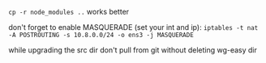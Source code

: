 `cp -r node_modules ..`
works better

don't forget to enable MASQUERADE (set your int and ip):
`iptables -t nat -A POSTROUTING -s 10.8.0.0/24 -o ens3 -j MASQUERADE`

while upgrading the src dir don't pull from git without deleting wg-easy dir